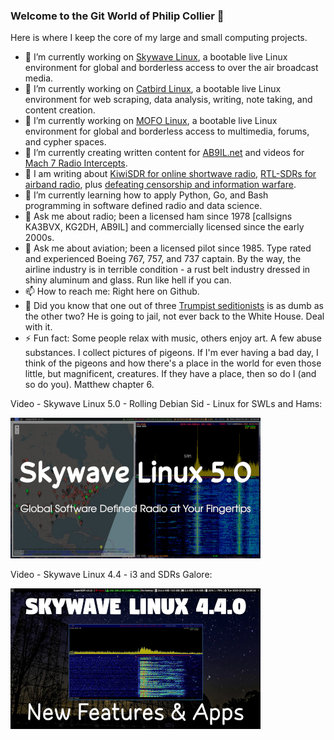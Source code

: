 ### Welcome to the Git World of Philip Collier 👋

Here is where I keep the core of my large and small computing projects.

- 🔭 I’m currently working on [Skywave Linux], a bootable live Linux environment for global and borderless access to over the air broadcast media.
- 🔭 I’m currently working on [Catbird Linux], a bootable live Linux environment for web scraping, data analysis, writing, note taking, and content creation.
- 🔭 I’m currently working on [MOFO Linux], a bootable live Linux environment for global and borderless access to multimedia, forums, and cypher spaces.
- 🔭 I’m currently creating written content for [AB9IL.net] and videos for [Mach 7 Radio Intercepts].
- 👯 I am writing about [KiwiSDR for online shortwave radio], [RTL-SDRs for airband radio], plus [defeating censorship and information warfare].
- 🌱 I’m currently learning how to apply Python, Go, and Bash programming in software defined radio and data science.
- 💬 Ask me about radio; been a licensed ham since 1978 [callsigns KA3BVX, KG2DH, AB9IL] and commercially licensed since the early 2000s.
- 💬 Ask me about aviation; been a licensed pilot since 1985.  Type rated and experienced Boeing 767, 757, and 737 captain.  By the way, the airline industry is in terrible condition - a rust belt industry dressed in shiny aluminum and glass.  Run like hell if you can.
- 📫 How to reach me: Right here on Github.
- :shit: Did you know that one out of three [Trumpist seditionists] is as dumb as the other two? He is going to jail, not ever back to the White House. Deal with it.
- ⚡ Fun fact: Some people relax with music, others enjoy art.  A few abuse substances.  I collect pictures of pigeons.  If I'm ever having a bad day, I think of the pigeons and how there's a place in the world for even those little, but magnificent, creatures.  If they have a place, then so do I (and so do you).  Matthew chapter 6.


Video - Skywave Linux 5.0 - Rolling Debian Sid - Linux for SWLs and Hams:

[![Skywave Linux 5.0 - Rolling Debian Sid - Linux for SWLs and Hams](screenshot_youtube_4.png)](https://youtu.be/odTHnpM9Srg "Skywave Linux 5.0 - Rolling Debian Sid - Linux for SWLs and Hams")

Video - Skywave Linux 4.4 - i3 and SDRs Galore:

[![Skywave Linux 4.4 - i3 and SDRs Galore](screenshot_youtube_3.png)](https://youtu.be/vwECMCEcDh8 "Skywave Linux 4.4 - i3 and SDRs Galore")


<br />
<br />

[AB9IL.net]: https://www.ab9il.net
[defeating censorship and information warfare]: catbirdlinux.com/book08/
[Mach 7 Radio Intercepts]: https://youtube.com/user/AB9IL
[KiwiSDR for online shortwave radio]: skywavelinux.com/book07/
[RTL-SDRs for airband radio]: skywavelinux.com/book02/
[Skywave Linux]: https://skywavelinux.com
[Catbird Linux]: https://catbirdlinux.com
[MOFO Linux]: https://mofolinux.com
[Trumpist seditionists]: https://odysee.com/@Mach7RadioIntercepts:1/january-6-a-coup-unpunished-is-called:2
